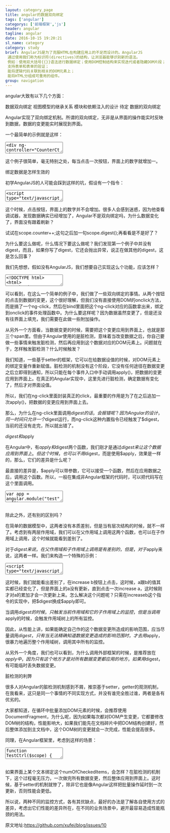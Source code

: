 ```yaml
---
layout: category_page
title: angular的数据双向绑定
tags: ['angular']
categorys: ['前端框架','js']
header: angular
tagline: angular
date: 2016-10-15 19:20:21
sl_name: category
category: study
brief: AngularJS是为了克服HTML在构建应用上的不足而设计的。AngularJS
 通过使用我们称为标识符(directives)的结构，让浏览器能够识别新的语法。
 例如：使用双大括号{{}}语法进行数据绑定；使用DOM控制结构来实现迭代或者隐藏DOM片段；
 支持表单和表单的验证；
 能将逻辑代码关联到相关的DOM元素上；
 能将HTML分组成可重用的组件。
group: navigation
---
```


angular大致有以下几个方面：

数据双向绑定
视图模型的继承关系
模块和依赖注入的设计
待定
数据的双向绑定

Angular实现了双向绑定机制。所谓的双向绑定，无非是从界面的操作能实时反映到数据，数据的变更能实时展现到界面。

一个最简单的示例就是这样：
<pre>
<textarea class='cm_textarea'>
<div ng-controller="CounterCtrl">
    <span ng-bind="counter"></span>
    <button ng-click="counter=counter+1">increase</button>
</div>
<script type="text/javascript">
    function CounterCtrl($scope) {
        $scope.counter = 1;
    }
</script>
</textarea>
</pre>
这个例子很简单，毫无特别之处，每当点击一次按钮，界面上的数字就增加一。

绑定数据是怎样生效的

初学AngularJS的人可能会踩到这样的坑，假设有一个指令：
<pre>
<textarea class='cm_textarea'>
<script type="text/javascript">
var app = angular.module("test", []);

app.directive("myclick", function() {
    return function (scope, element, attr) {
        element.on("click", function() {
            scope.counter++;
        });
    };
});

app.controller("CounterCtrl", function($scope) {
    $scope.counter = 0;
});
</script>
<body ng-app="test">
    <div ng-controller="CounterCtrl">
        <button myclick>increase</button>
        <span ng-bind="counter"></span>
    </div>
</body>
</textarea>
</pre>
这个时候，点击按钮，界面上的数字并不会增加。很多人会感到迷惑，因为他查看调试器，发现数据确实已经增加了，Angular不是双向绑定吗，为什么数据变化了，界面没有跟着刷新？

试试在scope.counter++;这句之后加一句scope.digest();再看看是不是好了？

为什么要这么做呢，什么情况下要这么做呢？我们发现第一个例子中并没有digest，而且，如果你写了digest，它还会抛出异常，说正在做其他的digest，这是怎么回事？

我们先想想，假如没有AngularJS，我们想要自己实现这么个功能，应该怎样？
<pre>
<textarea class='cm_textarea'>
<!DOCTYPE html>
<html>
    <head>
        <meta charset="utf-8" />
        <title>two-way binding</title>
    </head>
    <body onload="init()">
        <button ng-click="inc">
            increase 1
        </button>
        <button ng-click="inc2">
            increase 2
        </button>
        <span style="color:red" ng-bind="counter"></span>
        <span style="color:blue" ng-bind="counter"></span>
        <span style="color:green" ng-bind="counter"></span>

        <script type="text/javascript">
            /* 数据模型区开始 */
            var counter = 0;

            function inc() {
                counter++;
            }

            function inc2() {
                counter+=2;
            }
            /* 数据模型区结束 */

            /* 绑定关系区开始 */
            function init() {
                bind();
            }

            function bind() {
                var list = document.querySelectorAll("[ng-click]");
                for (var i=0; i<list.length; i++) {
                    list[i].onclick = (function(index) {
                        return function() {
                            window[list[index].getAttribute("ng-click")]();
                            apply();
                        };
                    })(i);
                }
            }

            function apply() {
                var list = document.querySelectorAll("[ng-bind='counter']");
                for (var i=0; i<list.length; i++) {
                    list[i].innerHTML = counter;
                }
            }
            /* 绑定关系区结束 */
        </script>
    </body>
</html>
</textarea>
</pre>
可以看到，在这么一个简单的例子中，我们做了一些双向绑定的事情。从两个按钮的点击到数据的变更，这个很好理解，但我们没有直接使用DOM的onclick方法，而是搞了一个ng-click，然后在bind里面把这个ng-click对应的函数拿出来，绑定到onclick的事件处理函数中。为什么要这样呢？因为数据虽然变更了，但是还没有往界面上填充，我们需要在此做一些附加操作。

从另外一个方面看，当数据变更的时候，需要把这个变更应用到界面上，也就是那三个span里。但由于Angular使用的是脏检测，意味着当改变数据之后，你自己要做一些事情来触发脏检测，然后再应用到这个数据对应的DOM元素上。问题就在于，怎样触发脏检测？什么时候触发？

我们知道，一些基于setter的框架，它可以在给数据设值的时候，对DOM元素上的绑定变量作重新赋值。脏检测的机制没有这个阶段，它没有任何途径在数据变更之后立即得到通知，所以只能在每个事件入口中手动调用apply()，把数据的变更应用到界面上。在真正的Angular实现中，这里先进行脏检测，确定数据有变化了，然后才对界面设值。

所以，我们在ng-click里面封装真正的click，最重要的作用是为了在之后追加一次apply()，把数据的变更应用到界面上去。

那么，为什么在ng-click里面调用$digest的话，会报错呢？因为Angular的设计，同一时间只允许一个$digest运行，而ng-click这种内置指令已经触发了$digest，当前的还没有走完，所以就出错了。

$digest和$apply

在Angular中，有$apply和$digest两个函数，我们刚才是通过$digest来让这个数据应用到界面上。但这个时候，也可以不用$digest，而是使用$apply，效果是一样的，那么，它们的差异是什么呢？

最直接的差异是，$apply可以带参数，它可以接受一个函数，然后在应用数据之后，调用这个函数。所以，一般在集成非Angular框架的代码时，可以把代码写在这个里面调用。
<pre>
<textarea class='cm_textarea_script'>
var app = angular.module("test", []);

app.directive("myclick", function() {
    return function (scope, element, attr) {
        element.on("click", function() {
            scope.counter++;
            scope.$apply(function() {
                scope.counter++;
            });
        });
    };
});

app.controller("CounterCtrl", function($scope) {
    $scope.counter = 0;
});
</textarea>
</pre>
除此之外，还有别的区别吗？

在简单的数据模型中，这两者没有本质差别，但是当有层次结构的时候，就不一样了。考虑到有两层作用域，我们可以在父作用域上调用这两个函数，也可以在子作用域上调用，这个时候就能看到差别了。

对于$digest来说，在父作用域和子作用域上调用是有差别的，但是，对于$apply来说，这两者一样。我们来构造一个特殊的示例：
<pre>
<textarea class='cm_textarea'>
<script type="text/javascript">
var app = angular.module("test", []);

app.directive("increasea", function() {
    return function (scope, element, attr) {
        element.on("click", function() {
            scope.a++;
            scope.$digest();
        });
    };
});

app.directive("increaseb", function() {
    return function (scope, element, attr) {
        element.on("click", function() {
            scope.b++;
            scope.$digest();    //这个换成$apply即可
        });
    };
});

app.controller("OuterCtrl", ["$scope", function($scope) {
    $scope.a = 1;

    $scope.$watch("a", function(newVal) {
        console.log("a:" + newVal);
    });

    $scope.$on("test", function(evt) {
        $scope.a++;
    });
}]);

app.controller("InnerCtrl", ["$scope", function($scope) {
    $scope.b = 2;

    $scope.$watch("b", function(newVal) {
        console.log("b:" + newVal);
        $scope.$emit("test", newVal);
    });
}]);
</script>
<div ng-app="test">
    <div ng-controller="OuterCtrl">
        <div ng-controller="InnerCtrl">
            <button increaseb>increase b</button>
            <span ng-bind="b"></span>
        </div>
        <button increasea>increase a</button>
        <span ng-bind="a"></span>
    </div>
</div> 
</textarea>
</pre>
这时候，我们就能看出差别了，在increase b按钮上点击，这时候，a跟b的值其实都已经变化了，但是界面上的a没有更新，直到点击一次increase a，这时候刚才对a的累加才会一次更新上来。怎么解决这个问题呢？只需在increaseb这个指令的实现中，把$digest换成$apply即可。

当调用$digest的时候，只触发当前作用域和它的子作用域上的监控，但是当调用$apply的时候，会触发作用域树上的所有监控。

因此，从性能上讲，如果能确定自己作的这个数据变更所造成的影响范围，应当尽量调用$digest，只有当无法精确知道数据变更造成的影响范围时，才去用$apply，很暴力地遍历整个作用域树，调用其中所有的监控。

从另外一个角度，我们也可以看到，为什么调用外部框架的时候，是推荐放在$apply中，因为只有这个地方才是对所有数据变更都应用的地方，如果用$digest，有可能临时丢失数据变更。

脏检测的利弊

很多人对Angular的脏检测机制感到不屑，推崇基于setter，getter的观测机制，在我看来，这只是同一个事情的不同实现方式，并没有谁完全胜过谁，两者是各有优劣的。

大家都知道，在循环中批量添加DOM元素的时候，会推荐使用DocumentFragment，为什么呢，因为如果每次都对DOM产生变更，它都要修改DOM树的结构，性能影响大，如果我们能先在文档碎片中把DOM结构创建好，然后整体添加到主文档中，这个DOM树的变更就会一次完成，性能会提高很多。

同理，在Angular框架里，考虑到这样的场景：
<pre>
<textarea class='cm_textarea_script'>
function TestCtrl($scope) {
    $scope.numOfCheckedItems = 0;

    var list = [];

    for (var i=0; i<10000; i++) {
        list.push({
            index: i,
            checked: false
        });
    }

    $scope.list = list;

    $scope.toggleChecked = function(flag) {
        for (var i=0; i<list.length; i++) {
            list[i].checked = flag;
            $scope.numOfCheckedItems++;
        }
    };
}
</textarea>
</pre>
如果界面上某个文本绑定这个numOfCheckedItems，会怎样？在脏检测的机制下，这个过程毫无压力，一次做完所有数据变更，然后整体应用到界面上。这时候，基于setter的机制就惨了，除非它也是像Angular这样把批量操作延时到一次更新，否则性能会更低。

所以说，两种不同的监控方式，各有其优缺点，最好的办法是了解各自使用方式的差异，考虑出它们性能的差异所在，在不同的业务场景中，避开最容易造成性能瓶颈的用法。


原文地址:https://github.com/xufei/blog/issues/10